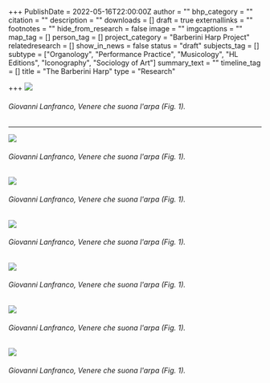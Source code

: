 +++
PublishDate = 2022-05-16T22:00:00Z
author = ""
bhp_category = ""
citation = ""
description = ""
downloads = []
draft = true
externallinks = ""
footnotes = ""
hide_from_research = false
image = ""
imgcaptions = ""
map_tag = []
person_tag = []
project_category = "Barberini Harp Project"
relatedresearch = []
show_in_news = false
status = "draft"
subjects_tag = []
subtype = ["Organology", "Performance Practice", "Musicology", "HL Editions", "Iconography", "Sociology of Art"]
summary_text = ""
timeline_tag = []
title = "The Barberini Harp"
type = "Research"

+++
![](/images/dif_000185_688.jpg)

###### Giovanni Lanfranco, _Venere che suona l'arpa_ (<cap>Fig. 1</cap>).

***

![](/images/dif_000185_497.jpg)

###### Giovanni Lanfranco, _Venere che suona l'arpa_ (<cap>Fig. 1</cap>).

![](/images/dif_000185_604.jpg)

###### Giovanni Lanfranco, _Venere che suona l'arpa_ (<cap>Fig. 1</cap>).

![](/images/dif_000185_566.jpg)

###### Giovanni Lanfranco, _Venere che suona l'arpa_ (<cap>Fig. 1</cap>).

![](/images/dif_000185_557.jpg)

###### Giovanni Lanfranco, _Venere che suona l'arpa_ (<cap>Fig. 1</cap>).

![](/images/dif_000185_566.jpg)

###### Giovanni Lanfranco, _Venere che suona l'arpa_ (<cap>Fig. 1</cap>).

![](/images/dif_000185_593.jpg)

###### Giovanni Lanfranco, _Venere che suona l'arpa_ (<cap>Fig. 1</cap>).